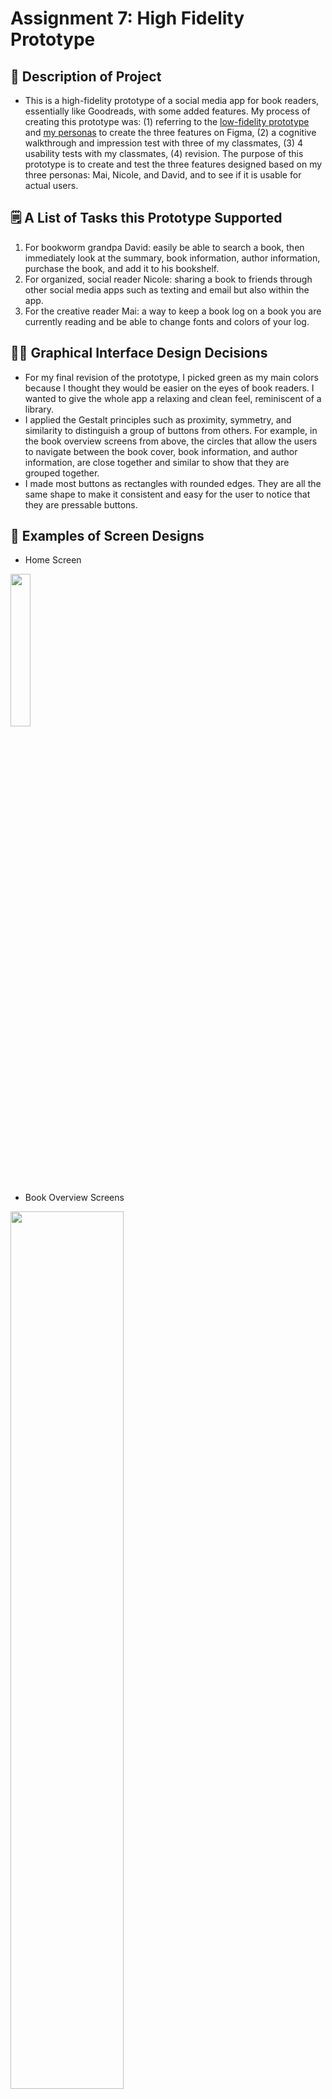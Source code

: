 # Assignment 7: High Fidelity Prototype

## 📝 Description of Project
* This is a high-fidelity prototype of a social media app for book readers, essentially like Goodreads, 
with some added features. My process of creating this prototype was: 
(1) referring to the [low-fidelity prototype](https://github.com/yoshinogoto/DH150-YoshinoGoto/edit/master/Assignment06.md)
and [my personas](https://github.com/yoshinogoto/DH150-YoshinoGoto/blob/master/Assignment05.md) to create the three features on Figma, 
(2) a cognitive walkthrough and impression test with three of my classmates, 
(3) 4 usability tests with my classmates, 
(4) revision. 
The purpose of this prototype is to create and test the three features designed based on my three personas: 
Mai, Nicole, and David, and to see if it is usable for actual users. 

## 🗒 A List of Tasks this Prototype Supported
1. For bookworm grandpa David: easily be able to search a book, then immediately look at the summary, 
book information, author information, purchase the book, and add it to his bookshelf.
2. For organized, social reader Nicole: sharing a book to friends through other social media apps 
such as texting and email but also within the app.
3. For the creative reader Mai: a way to keep a book log on a book you are currently reading and be able to change fonts 
and colors of your log.

## 👩‍🎨 Graphical Interface Design Decisions
* For my final revision of the prototype, I picked green as my main colors because I thought they would be easier on the eyes of book readers. I wanted to give the whole app a relaxing and clean feel, reminiscent of a library. 
* I applied the Gestalt principles such as proximity, symmetry, and similarity to distinguish a group of buttons from others. For example, in the book overview screens from above, the circles that allow the users to navigate between the book cover, book information, and author information, are close together and similar to show that they are grouped together.
* I made most buttons as rectangles with rounded edges. They are all the same shape to make it consistent and easy for the user to notice that they are pressable buttons.

## 📱 Examples of Screen Designs
* Home Screen 
<img src="./ExScreen2.png" width="25%">

* Book Overview Screens
<img src="./ExScreen1.png" width="60%">

* Sharing Screens
<img src="./ExScreen4.png" width="60%">

## 🔀 Wireflow
Here's my wireflow for all of the screens:
<img src="./Wireflow.png" width="90%">

## 🤏 Interactive Prototype
[Link to Prototype](https://www.figma.com/proto/vQgROUikqRg7ot0jH1p4jb/DH-150-Assignment-7?node-id=1%3A2&scaling=min-zoom)

## 🗣 Impression Test 
* Some quotes from my peers during class:
> "I really like how you show the number of books read in the 'My Books' page, it's really cute."

> "Feels very familiar and straightforward"

> "The 'people' button in the search results is unclear"

> "Bottom bar is consistently there"

## 🎨 Accessibility (Color Contrast) Check
* I picked dark green and light green for a relaxing feel and made the backgrounds an ivory color to make it less harsh on the eyes. The contrasts between the text and the background all passed the WCAG 2.0 AA & AAA levels.
<img src="./ColorContrast1.png" width="40%"> <img src="./ColorContrast2.png" width="40%"> <img src="./ColorContrast3.png" width="40%">

## 🏃‍♀️ Cognitive Walkthrough
* The main feedback received from my peers were about some inconsistencies in the app, such as the search bar being at the top and another search button being at the bottom. They suggested I could delete, or possibly change it to a browse button that leads to personalized recommendations and popular books.
* Some people also mentioned that the 'people' button in the search results is unclear and suggested I could change it to 'users,' to clarify. 

## ✔️ Usability Tests
* I conducted four usability tests among my classmates. This is the link to my [Questionnaire](https://docs.google.com/forms/d/1gFEl9FnyQJAbu2WAQkpiq2jUFWfagpK3CQgNGD3jSMU/prefill).
* *Method*: These usability tests were conducted over Zoom and with the permission of the participants, their screen and facial expressions were recorded.
* Video Recordings:
  * Video of [UT1](https://drive.google.com/file/d/1FhlIH2O9TZDEg9OsSmlAD7knr9kJeVWe/view?usp=sharing)
  * Video of [UT2](https://drive.google.com/file/d/1TDBBgD78J7QM5HQkRdHwygFiLplGLETn/view?usp=sharing)
  * Video of [UT3](https://drive.google.com/file/d/1hfoTMkME-wB9syVodxF7pu0eqnIUvO4k/view?usp=sharing)
  * Video of [UT4](https://drive.google.com/file/d/1GziBQe9RMd09TPUcc3SRZ_ZAXmnBUHoT/view?usp=sharing)
* *Main Findings*:
  * All participants were able to complete the three tasks.
  * Home screen fonts were too small.
  * Some participants had a hard time getting to the "done" button after adding a book to their "want to read" bookshelf.
  * Some participants had a hard time finding the "share" button.
  * The "write a book log" was the function least likely to be used by these participants.
  * Adjectives used the most frequently to describe this app were: creative, familiar, and trustworthy.


## 🖍 Main Revisions
* Change the colors of the app from gray to green, because I felt like gray was too cold and professional. Some participants noted that the app felt very professional, but I wanted to go for a more friendly, casual look because this is a social media app. 

<img src="./PrototypeVer1.png" width="50%"> <img src="./PrototypeVer2.png" width="40%"> 

* Made the fonts larger for the home screen. I also changed the "search" in the bottom to be "browse." 
<img src="./PrototypeVer1_03.png" width="40%"> <img src="./PrototypeVer2_03.png" width="40%">

* Moved the “create new shelf” button at the top and moved the “done” button below the existing bookshelves. During the usability tests, I noticed that most people’s mouses travel downward, so the most natural thing would be to put the “done” button below everything so that once a user finishes an action, s/he will just have to travel down to finish the interaction. 
<img src="./PrototypeVer1_02.png" width="40%"> <img src="./PrototypeVer2_02.png" width="40%">

* Put labels for my icons. Also made the "add to cart" button visible in my prototype. This made me wonder...How effective are icons if I need labels for most of them? I am sure many easily recognizable ones, such as search icons or home icons, are very helpful. However, seeing users not be able to recognize the share icon was interesting because I felt like it was a pretty conventional icon. So, I wonder how effective icons are in helping users recognize buttons.
<img src="./PrototypeVer1_04.png" width="40%"> <img src="./PrototypeVer2_04.png" width="39%">

## 💭 Reflection
* Summary: Overall, I think I was able to reach my goal of making an app that meets the needs of my three personas. I was able to make revisions after my usability tests, and I was able to experience the process of iterative design first-hand.
* What Went Smoothly: I was able to implement the features smoothly on Figma. As expected, this whole process took me a long time, from creating the first high-fidelity prototype to testing it and revising it. Doing the usability tests over Zoom also went a lot more smoothly than I thought. I was able to clearly see where the participant was moving, their facial expressions, and their thoughts, almost like being there next to them. 
* What Didn't Go as Expected: I thought the "book log" feature would be cool, since during my contextual interview, the interviewee mentioned that she would want a feature to be able to record her thoughts about books she was reading and use it as a creative outlet. However, the participants in my usability tests thought that they would be least likely to use the book log feature out of the three features I tested.
* What I Would Change: First, I would do more field research and interviews to make sure the product I am making is actually reflective of a larger population. Although I made my revisions after all of the tests were conducted, I think I would also have made changes to the design after each usability test. This would let me test through more designs and keep improving it after each test. While UX design is, of course, a user-centered process, I wonder what it is like to have to balance the business needs and user needs. For example, I had an "add to cart" button so that users can purchase books in the app. If I had to work with businesses, I would imagine that the method of purchase would be narrowed down to one method--for example, the "add to cart" button could lead to the Amazon Kindle page for that book instead of multiple vendors of the book.
